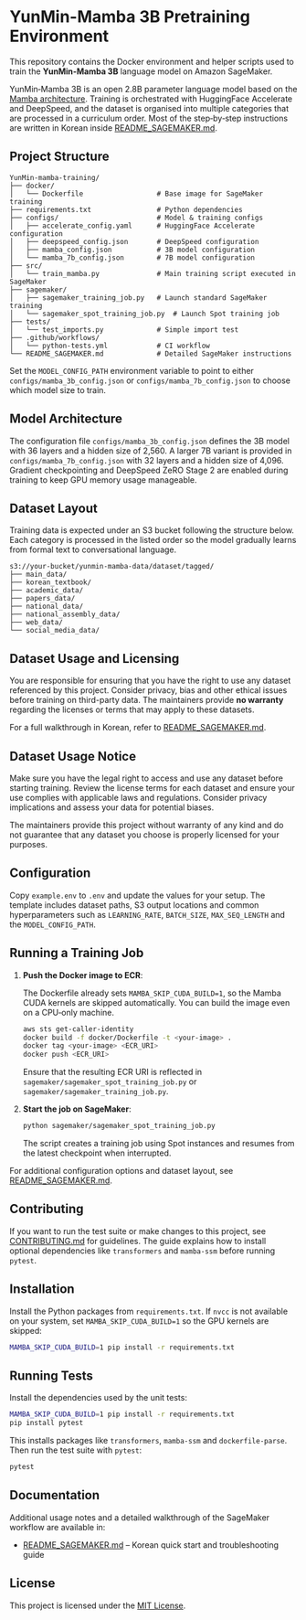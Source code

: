 # YunMin-Mamba 3B Pretraining Environment

This repository contains the Docker environment and helper scripts used to train the **YunMin-Mamba 3B** language model on Amazon SageMaker.

YunMin‑Mamba 3B is an open 2.8B parameter language model based on the [Mamba architecture](https://github.com/state-spaces/mamba).  Training is orchestrated with HuggingFace Accelerate and DeepSpeed, and the dataset is organised into multiple categories that are processed in a curriculum order.  Most of the step‑by‑step instructions are written in Korean inside [README_SAGEMAKER.md](README_SAGEMAKER.md).

## Project Structure

```
YunMin-mamba-training/
├── docker/
│   └── Dockerfile                  # Base image for SageMaker training
├── requirements.txt                # Python dependencies
├── configs/                        # Model & training configs
│   ├── accelerate_config.yaml      # HuggingFace Accelerate configuration
│   ├── deepspeed_config.json       # DeepSpeed configuration
│   ├── mamba_config.json           # 3B model configuration
│   └── mamba_7b_config.json        # 7B model configuration
├── src/
│   └── train_mamba.py              # Main training script executed in SageMaker
├── sagemaker/
│   ├── sagemaker_training_job.py   # Launch standard SageMaker training
│   └── sagemaker_spot_training_job.py  # Launch Spot training job
├── tests/
│   └── test_imports.py             # Simple import test
├── .github/workflows/
│   └── python-tests.yml            # CI workflow
└── README_SAGEMAKER.md             # Detailed SageMaker instructions
```

Set the `MODEL_CONFIG_PATH` environment variable to point to either
`configs/mamba_3b_config.json` or `configs/mamba_7b_config.json` to choose which model size
to train.

## Model Architecture

The configuration file `configs/mamba_3b_config.json` defines the 3B model with 36 layers and a hidden size of 2,560.  A larger 7B variant is provided in `configs/mamba_7b_config.json` with 32 layers and a hidden size of 4,096.  Gradient checkpointing and DeepSpeed ZeRO Stage 2 are enabled during training to keep GPU memory usage manageable. 

## Dataset Layout

Training data is expected under an S3 bucket following the structure below.  Each category is processed in the listed order so the model gradually learns from formal text to conversational language.

```
s3://your-bucket/yunmin-mamba-data/dataset/tagged/
├── main_data/
├── korean_textbook/
├── academic_data/
├── papers_data/
├── national_data/
├── national_assembly_data/
├── web_data/
└── social_media_data/
```

## Dataset Usage and Licensing

You are responsible for ensuring that you have the right to use any dataset
referenced by this project. Consider privacy, bias and other ethical issues
before training on third-party data. The maintainers provide **no warranty**
regarding the licenses or terms that may apply to these datasets.

For a full walkthrough in Korean, refer to [README_SAGEMAKER.md](README_SAGEMAKER.md).

## Dataset Usage Notice

Make sure you have the legal right to access and use any dataset before starting
training. Review the license terms for each dataset and ensure your use complies
with applicable laws and regulations. Consider privacy implications and assess
your data for potential biases.

The maintainers provide this project without warranty of any kind and do not
guarantee that any dataset you choose is properly licensed for your purposes.

## Configuration

Copy `example.env` to `.env` and update the values for your setup. The template
includes dataset paths, S3 output locations and common hyperparameters such as
`LEARNING_RATE`, `BATCH_SIZE`, `MAX_SEQ_LENGTH` and the `MODEL_CONFIG_PATH`.

## Running a Training Job

1. **Push the Docker image to ECR**:

   The Dockerfile already sets `MAMBA_SKIP_CUDA_BUILD=1`, so the Mamba CUDA
   kernels are skipped automatically. You can build the image even on a
   CPU‑only machine.

   ```bash
   aws sts get-caller-identity
   docker build -f docker/Dockerfile -t <your-image> .
   docker tag <your-image> <ECR_URI>
   docker push <ECR_URI>
   ```

   Ensure that the resulting ECR URI is reflected in `sagemaker/sagemaker_spot_training_job.py` or `sagemaker/sagemaker_training_job.py`.

2. **Start the job on SageMaker**:

   ```bash
   python sagemaker/sagemaker_spot_training_job.py
   ```

   The script creates a training job using Spot instances and resumes from the latest checkpoint when interrupted.

For additional configuration options and dataset layout, see [README_SAGEMAKER.md](README_SAGEMAKER.md).

## Contributing

If you want to run the test suite or make changes to this project, see
[CONTRIBUTING.md](CONTRIBUTING.md) for guidelines. The guide explains how to
install optional dependencies like `transformers` and `mamba-ssm` before
running `pytest`.

## Installation

Install the Python packages from `requirements.txt`. If `nvcc` is not available
on your system, set `MAMBA_SKIP_CUDA_BUILD=1` so the GPU kernels are skipped:

```bash
MAMBA_SKIP_CUDA_BUILD=1 pip install -r requirements.txt
```

## Running Tests

Install the dependencies used by the unit tests:

```bash
MAMBA_SKIP_CUDA_BUILD=1 pip install -r requirements.txt
pip install pytest
```

This installs packages like `transformers`, `mamba-ssm` and `dockerfile-parse`.
Then run the test suite with `pytest`:

```bash
pytest
```

## Documentation

Additional usage notes and a detailed walkthrough of the SageMaker workflow are available in:

- [README_SAGEMAKER.md](README_SAGEMAKER.md) – Korean quick start and troubleshooting guide

## License

This project is licensed under the [MIT License](LICENSE).

